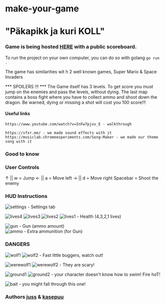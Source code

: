 # make-your-game
# "Päkapikk ja kuri KOLL"

### Game is being hosted [HERE](http://joelsoft.eu:1111/) with a public scoreboard.

To run the project on your own computer, you can do so with golang `go run .`

The game has similarities wit h 2 well known games, Super Mario & Space Invaders 

*** SPOILERS !!! *** 
The Game itself has 3 levels. To get score you must jump on the enemies and pass the levels, without dying.
The last map contains a boss fight where you have to collect ammo and shoot down the dragon.
Be warned, dying or missing a shot will cost you 100 score!!!


#### Useful links
```
https://www.youtube.com/watch?v=InFw7pjxv_E - walkthrough
 
https://sfxr.me/ - we made sound effects with it
https://musiclab.chromeexperiments.com/Song-Maker - we made our theme song with it
```

### Good to know

### User Controls
↑ || w = Jump
← || a = Move left
→ || d = Move right
Spacebar = Shoot the enemy

### HUD Instructions
![settings](https://01.kood.tech/git/juss/make-your-game/raw/branch/master/game/images/hud/settings.png) - Settings tab     

![lives4](https://01.kood.tech/git/juss/make-your-game/raw/branch/master/game/images/hud/lives_4.png)
![lives3](https://01.kood.tech/git/juss/make-your-game/raw/branch/master/game/images/hud/lives_3.png)
![lives2](https://01.kood.tech/git/juss/make-your-game/raw/branch/master/game/images/hud/lives_2.png)
![lives1](https://01.kood.tech/git/juss/make-your-game/raw/branch/master/game/images/hud/lives_1.png) - Health (4,3,2,1 lives)  
    
![gun](https://01.kood.tech/git/juss/make-your-game/raw/branch/master/game/images/hud/gun.png) - Gun (ammo amount)  
![ammo](https://01.kood.tech/git/juss/make-your-game/raw/branch/master/game/images/ammo.png) - Extra ammunition (for Gun) 

### DANGERS
![wolf1](https://01.kood.tech/git/juss/make-your-game/raw/branch/master/game/images/characters/villains/brown_dog.gif)
![wolf2](https://01.kood.tech/git/juss/make-your-game/raw/branch/master/game/images/characters/villains/black_dog.gif) - Fast little buggers, watch out!           

![werewolf1](https://01.kood.tech/git/juss/make-your-game/raw/branch/master/game/images/characters/villains/werewolf.gif)
![werewolf2](https://01.kood.tech/git/juss/make-your-game/raw/branch/master/game/images/characters/villains/werewolf_dark.gif) - They are scary!           

![ground1](https://01.kood.tech/git/juss/make-your-game/raw/branch/master/game/level/sprites/level1/w.png)
![ground2](https://01.kood.tech/git/juss/make-your-game/raw/branch/master/game/level/sprites/level2/w.png) - your character doesn't know how to swim! Fire hoT!

![bait](https://01.kood.tech/git/juss/make-your-game/raw/branch/master/game/level/sprites/level2/-.png) - you might fall through this one!          
        

### Authors [juss](https://01.kood.tech/git/juss) & [kasepuu](https://01.kood.tech/git/kasepuu) 